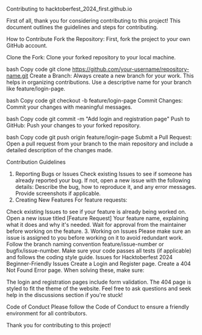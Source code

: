 Contributing to hacktoberfest_2024_first.github.io 

First of all, thank you for considering contributing to this project! This document outlines the guidelines and steps for contributing.

How to Contribute
Fork the Repository: First, fork the project to your own GitHub account.

Clone the Fork: Clone your forked repository to your local machine.

bash
Copy code
git clone https://github.com/your-username/repository-name.git
Create a Branch: Always create a new branch for your work. This helps in organizing contributions. Use a descriptive name for your branch like feature/login-page.

bash
Copy code
git checkout -b feature/login-page
Commit Changes: Commit your changes with meaningful messages.

bash
Copy code
git commit -m "Add login and registration page"
Push to GitHub: Push your changes to your forked repository.

bash
Copy code
git push origin feature/login-page
Submit a Pull Request: Open a pull request from your branch to the main repository and include a detailed description of the changes made.

Contribution Guidelines
1. Reporting Bugs or Issues
Check existing Issues to see if someone has already reported your bug.
If not, open a new issue with the following details:
Describe the bug, how to reproduce it, and any error messages.
Provide screenshots if applicable.
2. Creating New Features
For feature requests:

Check existing Issues to see if your feature is already being worked on.
Open a new issue titled [Feature Request] Your feature name, explaining what it does and why it's needed.
Wait for approval from the maintainer before working on the feature.
3. Working on Issues
Please make sure an issue is assigned to you before working on it to avoid redundant work.
Follow the branch naming convention feature/issue-number or bugfix/issue-number.
Make sure your code passes all tests (if applicable) and follows the coding style guide.
Issues for Hacktoberfest 2024
Beginner-Friendly Issues
Create a Login and Register page.
Create a 404 Not Found Error page.
When solving these, make sure:

The login and registration pages include form validation.
The 404 page is styled to fit the theme of the website.
Feel free to ask questions and seek help in the discussions section if you're stuck!

Code of Conduct
Please follow the Code of Conduct to ensure a friendly environment for all contributors.

Thank you for contributing to this project!
